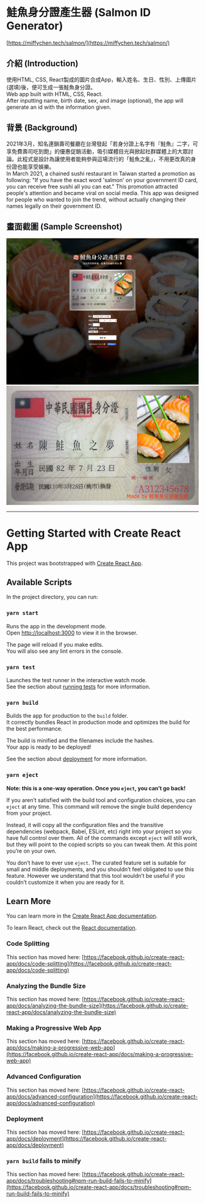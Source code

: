 # 鮭魚身分證產生器 (Salmon ID Generator)

[https://miffychen.tech/salmon/](https://miffychen.tech/salmon/)

## 介紹 (Introduction)

使用HTML, CSS, React製成的圖片合成App，輸入姓名、生日、性別、上傳圖片(選填)後，便可生成一張鮭魚身分證。\
Web app built with HTML, CSS, React.\
After inputting name, birth date, sex, and image (optional), the app will generate an id with the information given.

## 背景 (Background)

2021年3月，知名連鎖壽司餐廳在台灣發起「若身分證上名字有『鮭魚』二字，可享免費壽司吃到飽」的優惠促銷活動，吸引媒體目光與掀起社群媒體上的大眾討論。此程式是設計為讓使用者能夠參與這場流行的「鮭魚之亂」，不用更改真的身份證也能享受娛樂。\
In March 2021, a chained sushi restaurant in Taiwan started a promotion as following: "If you have the exact word 'salmon' on your government ID card, you can receive free sushi all you can eat." This promotion attracted people's attention and became viral on social media. This app was designed for people who wanted to join the trend, without actually changing their names legally on their government ID.

## 畫面截圖 (Sample Screenshot)

![app screenshot](https://raw.githubusercontent.com/miffycs/salmon/master/demo/demo_app.png)
![sample id card](https://raw.githubusercontent.com/miffycs/salmon/master/demo/demo_id.png)

-----------------------------------------------------------------------------------------------------------

# Getting Started with Create React App

This project was bootstrapped with [Create React App](https://github.com/facebook/create-react-app).

## Available Scripts

In the project directory, you can run:

### `yarn start`

Runs the app in the development mode.\
Open [http://localhost:3000](http://localhost:3000) to view it in the browser.

The page will reload if you make edits.\
You will also see any lint errors in the console.

### `yarn test`

Launches the test runner in the interactive watch mode.\
See the section about [running tests](https://facebook.github.io/create-react-app/docs/running-tests) for more information.

### `yarn build`

Builds the app for production to the `build` folder.\
It correctly bundles React in production mode and optimizes the build for the best performance.

The build is minified and the filenames include the hashes.\
Your app is ready to be deployed!

See the section about [deployment](https://facebook.github.io/create-react-app/docs/deployment) for more information.

### `yarn eject`

**Note: this is a one-way operation. Once you `eject`, you can’t go back!**

If you aren’t satisfied with the build tool and configuration choices, you can `eject` at any time. This command will remove the single build dependency from your project.

Instead, it will copy all the configuration files and the transitive dependencies (webpack, Babel, ESLint, etc) right into your project so you have full control over them. All of the commands except `eject` will still work, but they will point to the copied scripts so you can tweak them. At this point you’re on your own.

You don’t have to ever use `eject`. The curated feature set is suitable for small and middle deployments, and you shouldn’t feel obligated to use this feature. However we understand that this tool wouldn’t be useful if you couldn’t customize it when you are ready for it.

## Learn More

You can learn more in the [Create React App documentation](https://facebook.github.io/create-react-app/docs/getting-started).

To learn React, check out the [React documentation](https://reactjs.org/).

### Code Splitting

This section has moved here: [https://facebook.github.io/create-react-app/docs/code-splitting](https://facebook.github.io/create-react-app/docs/code-splitting)

### Analyzing the Bundle Size

This section has moved here: [https://facebook.github.io/create-react-app/docs/analyzing-the-bundle-size](https://facebook.github.io/create-react-app/docs/analyzing-the-bundle-size)

### Making a Progressive Web App

This section has moved here: [https://facebook.github.io/create-react-app/docs/making-a-progressive-web-app](https://facebook.github.io/create-react-app/docs/making-a-progressive-web-app)

### Advanced Configuration

This section has moved here: [https://facebook.github.io/create-react-app/docs/advanced-configuration](https://facebook.github.io/create-react-app/docs/advanced-configuration)

### Deployment

This section has moved here: [https://facebook.github.io/create-react-app/docs/deployment](https://facebook.github.io/create-react-app/docs/deployment)

### `yarn build` fails to minify

This section has moved here: [https://facebook.github.io/create-react-app/docs/troubleshooting#npm-run-build-fails-to-minify](https://facebook.github.io/create-react-app/docs/troubleshooting#npm-run-build-fails-to-minify)
